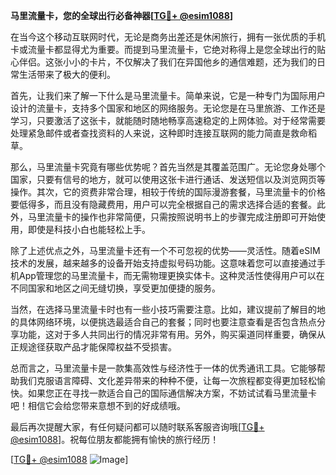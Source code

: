 **马里流量卡，您的全球出行必备神器[[TG💪+ @esim1088](https://t.me/s/esim1088)]**

在当今这个移动互联网时代，无论是商务出差还是休闲旅行，拥有一张优质的手机卡或流量卡都显得尤为重要。而提到马里流量卡，它绝对称得上是您全球出行的贴心伴侣。这张小小的卡片，不仅解决了我们在异国他乡的通信难题，还为我们的日常生活带来了极大的便利。

首先，让我们来了解一下什么是马里流量卡。简单来说，它是一种专门为国际用户设计的流量卡，支持多个国家和地区的网络服务。无论您是在马里旅游、工作还是学习，只要激活了这张卡，就能随时随地畅享高速稳定的上网体验。对于经常需要处理紧急邮件或者查找资料的人来说，这种即时连接互联网的能力简直是救命稻草。

那么，马里流量卡究竟有哪些优势呢？首先当然是其覆盖范围广。无论您身处哪个国家，只要有信号的地方，就可以使用这张卡进行通话、发送短信以及浏览网页等操作。其次，它的资费非常合理，相较于传统的国际漫游套餐，马里流量卡的价格要低得多，而且没有隐藏费用，用户可以完全根据自己的需求选择合适的套餐。此外，马里流量卡的操作也非常简便，只需按照说明书上的步骤完成注册即可开始使用，即使是科技小白也能轻松上手。

除了上述优点之外，马里流量卡还有一个不可忽视的优势——灵活性。随着eSIM技术的发展，越来越多的设备开始支持虚拟号码功能。这意味着您可以直接通过手机App管理您的马里流量卡，而无需物理更换实体卡。这种灵活性使得用户可以在不同国家和地区之间无缝切换，享受更加便捷的服务。

当然，在选择马里流量卡时也有一些小技巧需要注意。比如，建议提前了解目的地的具体网络环境，以便挑选最适合自己的套餐；同时也要注意查看是否包含热点分享功能，这对于多人共同出行的情况非常有用。另外，购买渠道同样重要，确保从正规途径获取产品才能保障权益不受损害。

总而言之，马里流量卡是一款集高效性与经济性于一体的优秀通讯工具。它能够帮助我们克服语言障碍、文化差异带来的种种不便，让每一次旅程都变得更加轻松愉快。如果您正在寻找一款适合自己的国际通信解决方案，不妨试试看马里流量卡吧！相信它会给您带来意想不到的好成绩哦。

最后再次提醒大家，有任何疑问都可以随时联系客服咨询哦[[TG💪+ @esim1088](https://t.me/s/esim1088)]。祝每位朋友都能拥有愉快的旅行经历！

[[TG💪+ @esim1088](https://t.me/s/esim1088) ![Image](https://i.postimg.cc/4NQfJmqS/Snipaste-2025-05-13-00-14-12.png)]
